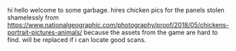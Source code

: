 hi hello welcome to some garbage. hires chicken pics for the panels stolen shamelessly from https://www.nationalgeographic.com/photography/proof/2018/05/chickens-portrait-pictures-animals/ because the assets from the game are hard to find. will be replaced if i can locate good scans.
